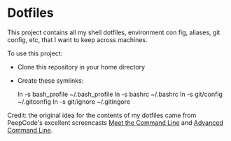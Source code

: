 Dotfiles
========

This project contains all my shell dotfiles, environment con fig,
aliases, git config, etc, that I want to keep across machines.  

To use this project:

* Clone this repository in your home directory
* Create these symlinks:

    ln -s bash_profile ~/.bash_profile
    ln -s bashrc ~/.bashrc
    ln -s git/config ~/.gitconfig
    ln -s git/ignore ~/.gitingore

Credit: the original idea for the contents of my dotfiles came from
PeepCode's excellent screencasts [Meet the Command Line][1] and [Advanced
Command Line][2].

[1]: https://peepcode.com/products/meet-the-command-line
[2]: https://peepcode.com/products/advanced-command-line
